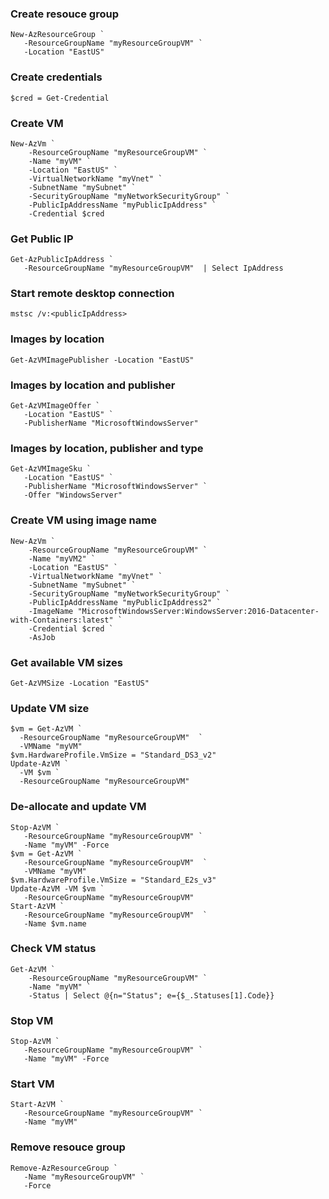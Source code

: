 ### Create resouce group
```
New-AzResourceGroup `
   -ResourceGroupName "myResourceGroupVM" `
   -Location "EastUS"
```
### Create credentials
```
$cred = Get-Credential
```
### Create VM
```
New-AzVm `
    -ResourceGroupName "myResourceGroupVM" `
    -Name "myVM" `
    -Location "EastUS" `
    -VirtualNetworkName "myVnet" `
    -SubnetName "mySubnet" `
    -SecurityGroupName "myNetworkSecurityGroup" `
    -PublicIpAddressName "myPublicIpAddress" `
    -Credential $cred
```
### Get Public IP       
```
Get-AzPublicIpAddress `
   -ResourceGroupName "myResourceGroupVM"  | Select IpAddress
```
### Start remote desktop connection 
```
mstsc /v:<publicIpAddress>
```

### Images by location
```
Get-AzVMImagePublisher -Location "EastUS"
```
### Images by location and publisher
```
Get-AzVMImageOffer `
   -Location "EastUS" `
   -PublisherName "MicrosoftWindowsServer"
```
### Images by location, publisher and type
```
Get-AzVMImageSku `
   -Location "EastUS" `
   -PublisherName "MicrosoftWindowsServer" `
   -Offer "WindowsServer"
```   
### Create VM using image name
```
New-AzVm `
    -ResourceGroupName "myResourceGroupVM" `
    -Name "myVM2" `
    -Location "EastUS" `
    -VirtualNetworkName "myVnet" `
    -SubnetName "mySubnet" `
    -SecurityGroupName "myNetworkSecurityGroup" `
    -PublicIpAddressName "myPublicIpAddress2" `
    -ImageName "MicrosoftWindowsServer:WindowsServer:2016-Datacenter-with-Containers:latest" `
    -Credential $cred `
    -AsJob
 ```   
 ### Get available VM sizes
 ```
 Get-AzVMSize -Location "EastUS"
 ```
 ### Update VM size
 ```
 $vm = Get-AzVM `
   -ResourceGroupName "myResourceGroupVM"  `
   -VMName "myVM"
$vm.HardwareProfile.VmSize = "Standard_DS3_v2"
Update-AzVM `
   -VM $vm `
   -ResourceGroupName "myResourceGroupVM"
```   
### De-allocate and update VM
```
Stop-AzVM `
   -ResourceGroupName "myResourceGroupVM" `
   -Name "myVM" -Force
$vm = Get-AzVM `
   -ResourceGroupName "myResourceGroupVM"  `
   -VMName "myVM"
$vm.HardwareProfile.VmSize = "Standard_E2s_v3"
Update-AzVM -VM $vm `
   -ResourceGroupName "myResourceGroupVM"
Start-AzVM `
   -ResourceGroupName "myResourceGroupVM"  `
   -Name $vm.name
```  
### Check VM status
```
Get-AzVM `
    -ResourceGroupName "myResourceGroupVM" `
    -Name "myVM" `
    -Status | Select @{n="Status"; e={$_.Statuses[1].Code}}
```
### Stop VM
```
Stop-AzVM `
   -ResourceGroupName "myResourceGroupVM" `
   -Name "myVM" -Force
```
### Start VM
```
Start-AzVM `
   -ResourceGroupName "myResourceGroupVM" `
   -Name "myVM"
``` 
### Remove resouce group
```
Remove-AzResourceGroup `
   -Name "myResourceGroupVM" `
   -Force
```   

